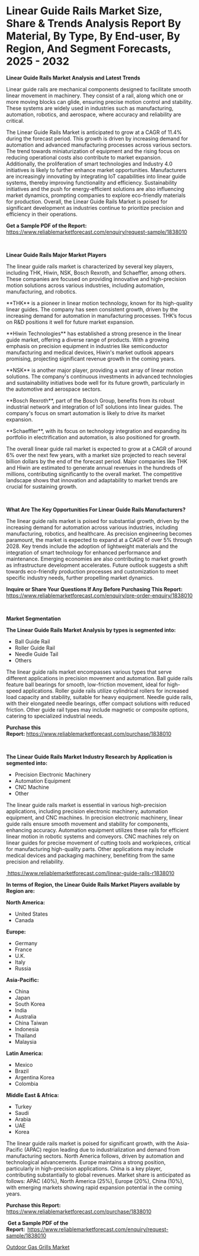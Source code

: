 <p><h1>Linear Guide Rails Market Size, Share & Trends Analysis Report By Material, By Type, By End-user, By Region, And Segment Forecasts, 2025 - 2032</h1></p><p><strong>Linear Guide Rails Market Analysis and Latest Trends</strong></p>
<p><p>Linear guide rails are mechanical components designed to facilitate smooth linear movement in machinery. They consist of a rail, along which one or more moving blocks can glide, ensuring precise motion control and stability. These systems are widely used in industries such as manufacturing, automation, robotics, and aerospace, where accuracy and reliability are critical.</p><p>The Linear Guide Rails Market is anticipated to grow at a CAGR of 11.4% during the forecast period. This growth is driven by increasing demand for automation and advanced manufacturing processes across various sectors. The trend towards miniaturization of equipment and the rising focus on reducing operational costs also contribute to market expansion. Additionally, the proliferation of smart technologies and Industry 4.0 initiatives is likely to further enhance market opportunities. Manufacturers are increasingly innovating by integrating IoT capabilities into linear guide systems, thereby improving functionality and efficiency. Sustainability initiatives and the push for energy-efficient solutions are also influencing market dynamics, prompting companies to explore eco-friendly materials for production. Overall, the Linear Guide Rails Market is poised for significant development as industries continue to prioritize precision and efficiency in their operations.</p></p>
<p><strong>Get a Sample PDF of the Report:&nbsp;</strong> <a href="https://www.reliablemarketforecast.com/enquiry/request-sample/1838010?utm_campaign=2808&utm_medium=2&utm_source=Github&utm_content=ia&utm_term=09042025&utm_id=linear-guide-rails">https://www.reliablemarketforecast.com/enquiry/request-sample/1838010</a></p>
<p>&nbsp;</p>
<p><strong>Linear Guide Rails Major Market Players</strong></p>
<p><p>The linear guide rails market is characterized by several key players, including THK, Hiwin, NSK, Bosch Rexroth, and Schaeffler, among others. These companies are focused on providing innovative and high-precision motion solutions across various industries, including automation, manufacturing, and robotics.</p><p>**THK** is a pioneer in linear motion technology, known for its high-quality linear guides. The company has seen consistent growth, driven by the increasing demand for automation in manufacturing processes. THK’s focus on R&D positions it well for future market expansion.</p><p>**Hiwin Technologies** has established a strong presence in the linear guide market, offering a diverse range of products. With a growing emphasis on precision equipment in industries like semiconductor manufacturing and medical devices, Hiwin's market outlook appears promising, projecting significant revenue growth in the coming years.</p><p>**NSK** is another major player, providing a vast array of linear motion solutions. The company's continuous investments in advanced technologies and sustainability initiatives bode well for its future growth, particularly in the automotive and aerospace sectors.</p><p>**Bosch Rexroth**, part of the Bosch Group, benefits from its robust industrial network and integration of IoT solutions into linear guides. The company's focus on smart automation is likely to drive its market expansion.</p><p>**Schaeffler**, with its focus on technology integration and expanding its portfolio in electrification and automation, is also positioned for growth.</p><p>The overall linear guide rail market is expected to grow at a CAGR of around 6% over the next few years, with a market size projected to reach several billion dollars by the end of the forecast period. Major companies like THK and Hiwin are estimated to generate annual revenues in the hundreds of millions, contributing significantly to the overall market. The competitive landscape shows that innovation and adaptability to market trends are crucial for sustaining growth.</p></p>
<p>&nbsp;</p>
<p><strong>What Are The Key Opportunities For Linear Guide Rails Manufacturers?</strong></p>
<p><p>The linear guide rails market is poised for substantial growth, driven by the increasing demand for automation across various industries, including manufacturing, robotics, and healthcare. As precision engineering becomes paramount, the market is expected to expand at a CAGR of over 5% through 2028. Key trends include the adoption of lightweight materials and the integration of smart technology for enhanced performance and maintenance. Emerging economies are also contributing to market growth as infrastructure development accelerates. Future outlook suggests a shift towards eco-friendly production processes and customization to meet specific industry needs, further propelling market dynamics.</p></p>
<p><strong>Inquire or Share Your Questions If Any Before Purchasing This Report:</strong> <a href="https://www.reliablemarketforecast.com/enquiry/pre-order-enquiry/1838010?utm_campaign=2808&utm_medium=2&utm_source=Github&utm_content=ia&utm_term=09042025&utm_id=linear-guide-rails">https://www.reliablemarketforecast.com/enquiry/pre-order-enquiry/1838010</a></p>
<p>&nbsp;</p>
<p><strong>Market Segmentation</strong></p>
<p><strong>The Linear Guide Rails Market Analysis by types is segmented into:</strong></p>
<p><ul><li>Ball Guide Rail</li><li>Roller Guide Rail</li><li>Needle Guide Tail</li><li>Others</li></ul></p>
<p><p>The linear guide rails market encompasses various types that serve different applications in precision movement and automation. Ball guide rails feature ball bearings for smooth, low-friction movement, ideal for high-speed applications. Roller guide rails utilize cylindrical rollers for increased load capacity and stability, suitable for heavy equipment. Needle guide rails, with their elongated needle bearings, offer compact solutions with reduced friction. Other guide rail types may include magnetic or composite options, catering to specialized industrial needs.</p></p>
<p><strong>Purchase this Report:&nbsp;</strong><a href="https://www.reliablemarketforecast.com/purchase/1838010?utm_campaign=2808&utm_medium=2&utm_source=Github&utm_content=ia&utm_term=09042025&utm_id=linear-guide-rails">https://www.reliablemarketforecast.com/purchase/1838010</a></p>
<p>&nbsp;</p>
<p><strong>The Linear Guide Rails Market Industry Research by Application is segmented into:</strong></p>
<p><ul><li>Precision Electronic Machinery</li><li>Automation Equipment</li><li>CNC Machine</li><li>Other</li></ul></p>
<p><p>The linear guide rails market is essential in various high-precision applications, including precision electronic machinery, automation equipment, and CNC machines. In precision electronic machinery, linear guide rails ensure smooth movement and stability for components, enhancing accuracy. Automation equipment utilizes these rails for efficient linear motion in robotic systems and conveyors. CNC machines rely on linear guides for precise movement of cutting tools and workpieces, critical for manufacturing high-quality parts. Other applications may include medical devices and packaging machinery, benefiting from the same precision and reliability.</p></p>
<p><a href="https://www.reliablemarketforecast.com/linear-guide-rails-r1838010?utm_campaign=2808&utm_medium=2&utm_source=Github&utm_content=ia&utm_term=09042025&utm_id=linear-guide-rails">&nbsp;https://www.reliablemarketforecast.com/linear-guide-rails-r1838010</a></p>
<p><strong>In terms of Region, the Linear Guide Rails Market Players available by Region are:</strong></p>
<p>
    <p> <strong> North America: </strong>
        <ul>
            <li>United States</li>
            <li>Canada</li>
        </ul>
        </p> 
    <p> <strong> Europe: </strong>
        <ul>
            <li>Germany</li>
            <li>France</li>
            <li>U.K.</li>
            <li>Italy</li>
            <li>Russia</li>
        </ul>
        </p> 
    <p> <strong> Asia-Pacific: </strong>
        <ul>
            <li>China</li>
            <li>Japan</li>
            <li>South Korea</li>
            <li>India</li>
            <li>Australia</li>
            <li>China Taiwan</li>
            <li>Indonesia</li>
            <li>Thailand</li>
            <li>Malaysia</li>
        </ul>
        </p> 
    <p> <strong> Latin America: </strong>
        <ul>
            <li>Mexico</li>
            <li>Brazil</li>
            <li>Argentina Korea</li>
            <li>Colombia</li>
        </ul>
        </p> 
    <p> <strong> Middle East & Africa: </strong>
        <ul>
            <li>Turkey</li>
            <li>Saudi</li>
            <li>Arabia</li>
            <li>UAE</li>
            <li>Korea</li>
        </ul>
    </p>
    </p>
<p><p>The linear guide rails market is poised for significant growth, with the Asia-Pacific (APAC) region leading due to industrialization and demand from manufacturing sectors. North America follows, driven by automation and technological advancements. Europe maintains a strong position, particularly in high-precision applications. China is a key player, contributing substantially to global revenues. Market share is anticipated as follows: APAC (40%), North America (25%), Europe (20%), China (10%), with emerging markets showing rapid expansion potential in the coming years.</p></p>
<p><strong>Purchase this Report: </strong><a href="https://www.reliablemarketforecast.com/purchase/1838010?utm_campaign=2808&utm_medium=2&utm_source=Github&utm_content=ia&utm_term=09042025&utm_id=linear-guide-rails">https://www.reliablemarketforecast.com/purchase/1838010</a></p>
<p>&nbsp;<strong>Get a Sample PDF of the Report:&nbsp;&nbsp;</strong><a href="https://www.reliablemarketforecast.com/enquiry/request-sample/1838010?utm_campaign=2808&utm_medium=2&utm_source=Github&utm_content=ia&utm_term=09042025&utm_id=linear-guide-rails">https://www.reliablemarketforecast.com/enquiry/request-sample/1838010</a></p>
<p><strong></strong></p>
<p><p><a href="https://github.com/stephaniwo144/Market-Research-Report-List-1/blob/main/outdoor-gas-grills-market.md?utm_campaign=2808&utm_medium=2&utm_source=Github&utm_content=ia&utm_term=09042025&utm_id=linear-guide-rails">Outdoor Gas Grills Market</a></p></p>